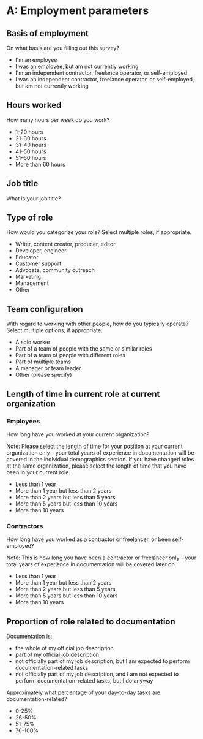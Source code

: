 # A: Employment parameters

## Basis of employment

On what basis are you filling out this survey?

- I'm an employee
- I was an employee, but am not currently working
- I'm an independent contractor, freelance operator, or self-employed
- I was an independent contractor, freelance operator, or self-employed, but am not currently working

## Hours worked

How many hours per week do you work?

   - 1–20 hours
   - 21–30 hours
   - 31–40 hours
   - 41–50 hours
   - 51–60 hours
   - More than 60 hours 

## Job title

What is your job title?

## Type of role

How would you categorize your role? Select multiple roles, if appropriate.

- Writer, content creator, producer, editor
- Developer, engineer
- Educator
- Customer support
- Advocate, community outreach
- Marketing
- Management
- Other

## Team configuration

With regard to working with other people, how do you typically operate? Select multiple options, if appropriate.

- A solo worker
- Part of a team of people with the same or similar roles
- Part of a team of people with different roles
- Part of multiple teams
- A manager or team leader
- Other (please specify)

## Length of time in current role at current organization

### Employees

How long have you worked at your current organization?

Note: Please select the length of time for your position at your current organization only – your total years of experience in documentation will be covered in the individual demographics section. If you have changed roles at the same organization, please select the length of time that you have been in your current role.

- Less than 1 year
- More than 1 year but less than 2 years
- More than 2 years but less than 5 years
- More than 5 years but less than 10 years
- More than 10 years

### Contractors

How long have you worked as a contractor or freelancer, or been self-employed? 

Note: This is how long you have been a contractor or freelancer only - your total years of experience in documentation will be covered later on.

- Less than 1 year
- More than 1 year but less than 2 years
- More than 2 years but less than 5 years
- More than 5 years but less than 10 years
- More than 10 years

## Proportion of role related to documentation

Documentation is:

- the whole of my official job description
- part of my official job description
- not officially part of my job description, but I am expected to perform documentation-related tasks
- not officially part of my job description, and I am not expected to perform documentation-related tasks, but I do anyway

Approximately what percentage of your day-to-day tasks are documentation-related?

- 0-25%
- 26-50%
- 51-75%
- 76-100%
